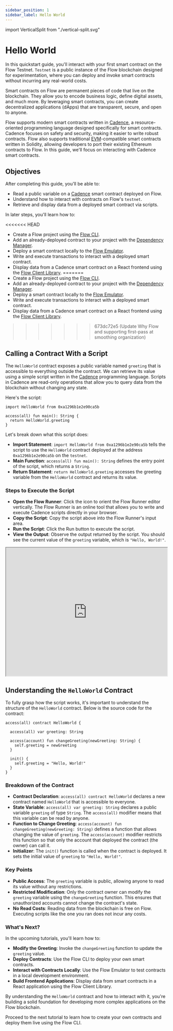 ```yaml
---
sidebar_position: 1
sidebar_label: Hello World
---
```

import VerticalSplit from "./vertical-split.svg"

# Hello World

In this quickstart guide, you'll interact with your first smart contract on the Flow Testnet. `Testnet` is a public instance of the Flow blockchain designed for experimentation, where you can deploy and invoke smart contracts without incurring any real-world costs.

Smart contracts on Flow are permanent pieces of code that live on the blockchain. They allow you to encode business logic, define digital assets, and much more. By leveraging smart contracts, you can create decentralized applications (dApps) that are transparent, secure, and open to anyone.

Flow supports modern smart contracts written in [Cadence], a resource-oriented programming language designed specifically for smart contracts. Cadence focuses on safety and security, making it easier to write robust contracts. Flow also supports traditional [EVM]-compatible smart contracts written in Solidity, allowing developers to port their existing Ethereum contracts to Flow. In this guide, we'll focus on interacting with Cadence smart contracts.

## Objectives

After completing this guide, you'll be able to:

* Read a public variable on a [Cadence] smart contract deployed on Flow.
* Understand how to interact with contracts on Flow's `testnet`. 
* Retrieve and display data from a deployed smart contract via scripts.

In later steps, you'll learn how to:

<<<<<<< HEAD
* Create a Flow project using the [Flow CLI].
* Add an already-deployed contract to your project with the [Dependency Manager].
* Deploy a smart contract locally to the [Flow Emulator].
* Write and execute transactions to interact with a deployed smart contract.
* Display data from a Cadence smart contract on a React frontend using the [Flow Client Library].
=======
* Create a Flow project using the [Flow CLI](../../tools/flow-cli).
* Add an already-deployed contract to your project with the [Dependency Manager](../../tools/flow-cli/dependency-manager.md).
* Deploy a smart contract locally to the [Flow Emulator](../../tools/emulator).
* Write and execute transactions to interact with a deployed smart contract.
* Display data from a Cadence smart contract on a React frontend using the [Flow Client Library](../../tools/clients/fcl-js).
>>>>>>> 673dc72e5 (Update Why Flow and supporting first-pass at smoothing organization)


## Calling a Contract With a Script

The `HelloWorld` contract exposes a public variable named `greeting` that is accessible to everything outside the contract. We can retrieve its value using a simple script written in the [Cadence] programming language. Scripts in Cadence are read-only operations that allow you to query data from the blockchain without changing any state.

Here's the script:

```cadence
import HelloWorld from 0xa1296b1e2e90ca5b

access(all) fun main(): String {
  return HelloWorld.greeting
}
```

Let's break down what this script does:

- **Import Statement**: `import HelloWorld from 0xa1296b1e2e90ca5b` tells the script to use the `HelloWorld` contract deployed at the address `0xa1296b1e2e90ca5b` on the `testnet`.
- **Main Function**: `access(all) fun main(): String` defines the entry point of the script, which returns a `String`.
- **Return Statement**: `return HelloWorld.greeting` accesses the greeting variable from the `HelloWorld` contract and returns its value.

### Steps to Execute the Script
 
 - **Open the Flow Runner**: Click the <VerticalSplit /> icon to orient the Flow Runner editor vertically. The Flow Runner is an online tool that allows you to write and execute Cadence scripts directly in your browser.
- **Copy the Script**: Copy the script above into the Flow Runner's input area.
- **Run the Script**: Click the Run button to execute the script.
- **View the Output**: Observe the output returned by the script. You should see the current value of the `greeting` variable, which is `"Hello, World!"`.

<iframe sandbox className="flow-runner-iframe" src="https://run.dnz.dev?colormode=dark&output=horizontal&outputSize=200" width="100%" height="400px"></iframe>

## Understanding the `HelloWorld` Contract

To fully grasp how the script works, it's important to understand the structure of the `HelloWorld` contract. Below is the source code for the contract:

```cadence
access(all) contract HelloWorld {

  access(all) var greeting: String

  access(account) fun changeGreeting(newGreeting: String) {
    self.greeting = newGreeting
  }

  init() {
    self.greeting = "Hello, World!"
  }
}
```

### Breakdown of the Contract

- **Contract Declaration**: `access(all) contract HelloWorld` declares a new contract named `HelloWorld` that is accessible to everyone.
- **State Variable**: `access(all) var greeting: String` declares a public variable `greeting` of type `String`. The `access(all)` modifier means that this variable can be read by anyone.
- **Function to Change Greeting**: `access(account) fun changeGreeting(newGreeting: String)` defines a function that allows changing the value of `greeting`. The `access(account)` modifier restricts this function so that only the account that deployed the contract (the owner) can call it.
- **Initializer**: The `init()` function is called when the contract is deployed. It sets the initial value of `greeting` to `"Hello, World!"`.

### Key Points

- **Public Access**: The `greeting` variable is public, allowing anyone to read its value without any restrictions.
- **Restricted Modification**: Only the contract owner can modify the `greeting` variable using the `changeGreeting` function. This ensures that unauthorized accounts cannot change the contract's state.
- **No Read Costs**: Reading data from the blockchain is free on Flow. Executing scripts like the one you ran does not incur any costs.

### What's Next?

In the upcoming tutorials, you'll learn how to:

- **Modify the Greeting**: Invoke the `changeGreeting` function to update the `greeting` value.
- **Deploy Contracts**: Use the Flow CLI to deploy your own smart contracts.
- **Interact with Contracts Locally**: Use the Flow Emulator to test contracts in a local development environment.
- **Build Frontend Applications**: Display data from smart contracts in a React application using the Flow Client Library.

By understanding the `HelloWorld` contract and how to interact with it, you're building a solid foundation for developing more complex applications on the Flow blockchain.

Proceed to the next tutorial to learn how to create your own contracts and deploy them live using the Flow CLI.

[Cadence]: https://cadence-lang.org/
[EVM]: https://flow.com/upgrade/crescendo/evm
[Flow CLI]: ../../tools/flow-cli
[Dependency Manager]: ../../tools/flow-cli/dependency-manager.md
[Flow Emulator]: ../../tools/emulator
[Flow Client Library]: ../../tools/clients/fcl-js
